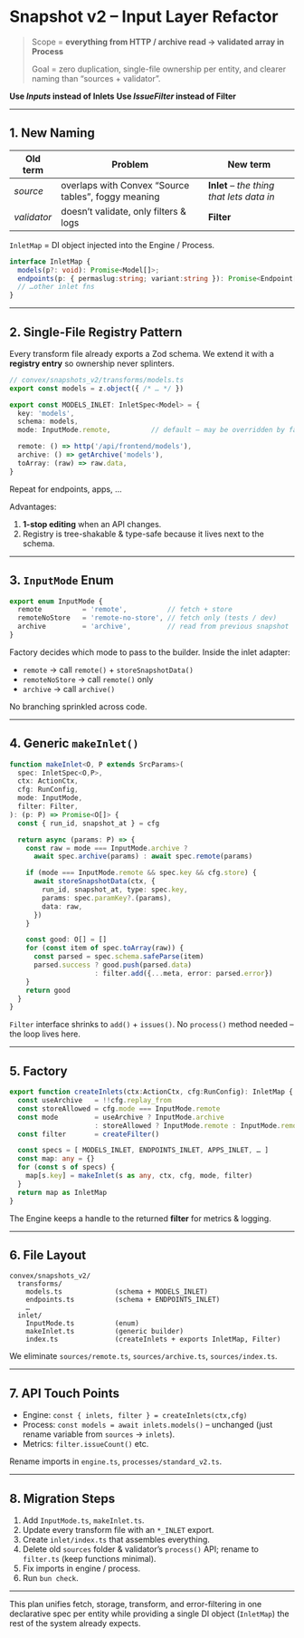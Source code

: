 # Snapshot v2 – **Input Layer Refactor**

> Scope = **everything from HTTP / archive read → validated array in Process**
>
> Goal = zero duplication, single-file ownership per entity, and clearer naming than “sources + validator”.

**Use _Inputs_ instead of Inlets**
**Use _IssueFilter_ instead of Filter**

---

## 1. New Naming

| Old term | Problem | New term |
|----------|---------|----------|
| *source* | overlaps with Convex “Source tables”, foggy meaning | **Inlet** – *the thing that lets data in* |
| *validator* | doesn’t validate, only filters & logs | **Filter** |

`InletMap` = DI object injected into the Engine / Process.

```ts
interface InletMap {
  models(p?: void): Promise<Model[]>;
  endpoints(p: { permaslug:string; variant:string }): Promise<Endpoint[]>;
  // …other inlet fns
}
```

---

## 2. Single-File Registry Pattern

Every transform file already exports a Zod schema.  We extend it with a **registry entry** so ownership never splinters.

```ts
// convex/snapshots_v2/transforms/models.ts
export const models = z.object({ /* … */ })

export const MODELS_INLET: InletSpec<Model> = {
  key: 'models',
  schema: models,
  mode: InputMode.remote,          // default – may be overridden by factory

  remote: () => http('/api/frontend/models'),
  archive: () => getArchive('models'),
  toArray: (raw) => raw.data,
}
```

Repeat for endpoints, apps, …

Advantages:
1. **1-stop editing** when an API changes.
2. Registry is tree-shakable & type-safe because it lives next to the schema.

---

## 3. `InputMode` Enum

```ts
export enum InputMode {
  remote          = 'remote',          // fetch + store
  remoteNoStore   = 'remote-no-store', // fetch only (tests / dev)
  archive         = 'archive',         // read from previous snapshot
}
```

Factory decides which mode to pass to the builder.  Inside the inlet adapter:

* `remote`        → call `remote()` + `storeSnapshotData()`
* `remoteNoStore` → call `remote()` only
* `archive`       → call `archive()`

No branching sprinkled across code.

---

## 4. Generic `makeInlet()`

```ts
function makeInlet<O, P extends SrcParams>(
  spec: InletSpec<O,P>,
  ctx: ActionCtx,
  cfg: RunConfig,
  mode: InputMode,
  filter: Filter,
): (p: P) => Promise<O[]> {
  const { run_id, snapshot_at } = cfg

  return async (params: P) => {
    const raw = mode === InputMode.archive ?
      await spec.archive(params) : await spec.remote(params)

    if (mode === InputMode.remote && spec.key && cfg.store) {
      await storeSnapshotData(ctx, {
        run_id, snapshot_at, type: spec.key,
        params: spec.paramKey?.(params),
        data: raw,
      })
    }

    const good: O[] = []
    for (const item of spec.toArray(raw)) {
      const parsed = spec.schema.safeParse(item)
      parsed.success ? good.push(parsed.data)
                     : filter.add({...meta, error: parsed.error})
    }
    return good
  }
}
```

`Filter` interface shrinks to `add()` + `issues()`.
No `process()` method needed – the loop lives here.

---

## 5. Factory

```ts
export function createInlets(ctx:ActionCtx, cfg:RunConfig): InletMap {
  const useArchive   = !!cfg.replay_from
  const storeAllowed = cfg.mode === InputMode.remote
  const mode         = useArchive ? InputMode.archive
                     : storeAllowed ? InputMode.remote : InputMode.remoteNoStore
  const filter       = createFilter()

  const specs = [ MODELS_INLET, ENDPOINTS_INLET, APPS_INLET, … ]
  const map: any = {}
  for (const s of specs) {
    map[s.key] = makeInlet(s as any, ctx, cfg, mode, filter)
  }
  return map as InletMap
}
```

The Engine keeps a handle to the returned **filter** for metrics & logging.

---

## 6. File Layout

```
convex/snapshots_v2/
  transforms/
    models.ts             (schema + MODELS_INLET)
    endpoints.ts          (schema + ENDPOINTS_INLET)
    …
  inlet/
    InputMode.ts          (enum)
    makeInlet.ts          (generic builder)
    index.ts              (createInlets + exports InletMap, Filter)
```

We eliminate `sources/remote.ts`, `sources/archive.ts`, `sources/index.ts`.

---

## 7. API Touch Points

* Engine: `const { inlets, filter } = createInlets(ctx,cfg)`
* Process: `const models = await inlets.models()` – unchanged (just rename variable from `sources` → `inlets`).
* Metrics: `filter.issueCount()` etc.

Rename imports in `engine.ts`, `processes/standard_v2.ts`.

---

## 8. Migration Steps

1. Add `InputMode.ts`, `makeInlet.ts`.
2. Update every transform file with an `*_INLET` export.
3. Create `inlet/index.ts` that assembles everything.
4. Delete old `sources` folder & validator’s `process()` API; rename to `filter.ts` (keep functions minimal).
5. Fix imports in engine / process.
6. Run `bun check`.

---

This plan unifies fetch, storage, transform, and error-filtering in one declarative spec per entity while providing a single DI object (`InletMap`) the rest of the system already expects.
